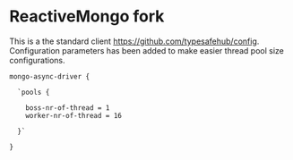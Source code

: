 ReactiveMongo fork
=========================== 

This is a the standard client https://github.com/typesafehub/config. Configuration parameters
has been added to make easier thread pool size configurations.

`mongo-async-driver {`

      `pools {

        boss-nr-of-thread = 1
        worker-nr-of-thread = 16

      }`
 `}`